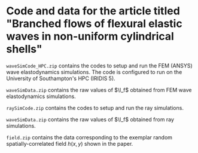 # Code and data for the article titled "Branched flows of flexural elastic waves in non-uniform cylindrical shells"

`waveSimCode_HPC.zip` contains the codes to setup and run the FEM (ANSYS) wave elastodynamics simulations. The code is configured to run on the University of Southampton's HPC (IRIDIS 5).

`waveSimData.zip` contains the raw values of $\l_f$ obtained from FEM wave elastodynamics simulations.

`raySimCode.zip` contains the codes to setup and run the ray simulations.

`waveSimData.zip` contains the raw values of $\l_f$ obtained from ray simulations.

`field.zip` contains the data corresponding to the exemplar random spatially-correlated field $h(x,y)$ shown in the paper.

